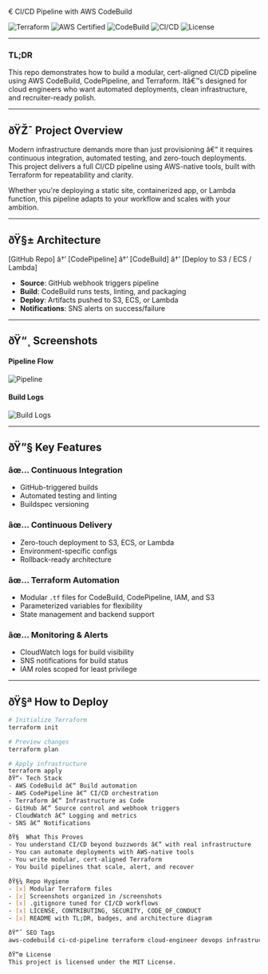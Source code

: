 € CI/CD Pipeline with AWS CodeBuild

![Terraform](https://img.shields.io/badge/Terraform-Used-blueviolet)
![AWS Certified](https://img.shields.io/badge/AWS-Certified-yellowgreen)
![CodeBuild](https://img.shields.io/badge/AWS-CodeBuild-blue)
![CI/CD](https://img.shields.io/badge/CI--CD-Automated-success)
![License](https://img.shields.io/github/license/charles-bucher/ci-cd-pipeline-with-codebuild)

---

### TL;DR

This repo demonstrates how to build a modular, cert-aligned CI/CD pipeline using AWS CodeBuild, CodePipeline, and Terraform. Itâ€™s designed for cloud engineers who want automated deployments, clean infrastructure, and recruiter-ready polish.

---

## ðŸŽ¯ Project Overview

Modern infrastructure demands more than just provisioning â€” it requires continuous integration, automated testing, and zero-touch deployments. This project delivers a full CI/CD pipeline using AWS-native tools, built with Terraform for repeatability and clarity.

Whether you're deploying a static site, containerized app, or Lambda function, this pipeline adapts to your workflow and scales with your ambition.

---

## ðŸ§± Architecture
[GitHub Repo] â†’ [CodePipeline] â†’ [CodeBuild] â†’ [Deploy to S3 / ECS / Lambda]

- **Source**: GitHub webhook triggers pipeline
- **Build**: CodeBuild runs tests, linting, and packaging
- **Deploy**: Artifacts pushed to S3, ECS, or Lambda
- **Notifications**: SNS alerts on success/failure

---

## ðŸ“¸ Screenshots

#### Pipeline Flow  
![Pipeline](screenshots/pipeline-flow.png)

#### Build Logs  
![Build Logs](screenshots/codebuild-logs.png)

---

## ðŸ”§ Key Features

### âœ… Continuous Integration
- GitHub-triggered builds
- Automated testing and linting
- Buildspec versioning

### âœ… Continuous Delivery
- Zero-touch deployment to S3, ECS, or Lambda
- Environment-specific configs
- Rollback-ready architecture

### âœ… Terraform Automation
- Modular `.tf` files for CodeBuild, CodePipeline, IAM, and S3
- Parameterized variables for flexibility
- State management and backend support

### âœ… Monitoring & Alerts
- CloudWatch logs for build visibility
- SNS notifications for build status
- IAM roles scoped for least privilege

---

## ðŸ§ª How to Deploy

```bash
# Initialize Terraform
terraform init

# Preview changes
terraform plan

# Apply infrastructure
terraform apply
ðŸ“‹ Tech Stack
- AWS CodeBuild â€“ Build automation
- AWS CodePipeline â€“ CI/CD orchestration
- Terraform â€“ Infrastructure as Code
- GitHub â€“ Source control and webhook triggers
- CloudWatch â€“ Logging and metrics
- SNS â€“ Notifications

ðŸ§  What This Proves
- You understand CI/CD beyond buzzwords â€” with real infrastructure
- You can automate deployments with AWS-native tools
- You write modular, cert-aligned Terraform
- You build pipelines that scale, alert, and recover

ðŸ§¼ Repo Hygiene
- [x] Modular Terraform files
- [x] Screenshots organized in /screenshots
- [x] .gitignore tuned for CI/CD workflows
- [x] LICENSE, CONTRIBUTING, SECURITY, CODE_OF_CONDUCT
- [x] README with TL;DR, badges, and architecture diagram

ðŸ“ˆ SEO Tags
aws-codebuild ci-cd-pipeline terraform cloud-engineer devops infrastructure-as-code codepipeline automated-deployment cloudwatch sns github-actions aws-certification

ðŸ“œ License
This project is licensed under the MIT License.
